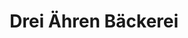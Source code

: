---
title: "Drei Ähren Bäckerei"
url: /suhl/drei-aehren-baeckerei-pfuetschbergstrasse/
shop: Bäckerei
---